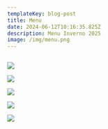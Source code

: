 ```yaml
---
templateKey: blog-post
title: Menu
date: 2024-06-12T10:16:35.825Z
description: Menu Inverno 2025
image: /img/menu.png
---
```

![]()

![](/img/2.png)

![](/img/3.png)

![](/img/4.png)

![](/img/deg.png)

![](/img/8.png)